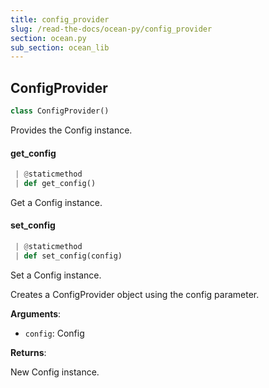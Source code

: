 ```yaml
---
title: config_provider
slug: /read-the-docs/ocean-py/config_provider
section: ocean.py
sub_section: ocean_lib
---
```

## ConfigProvider

```python
class ConfigProvider()
```

Provides the Config instance.

#### get\_config

```python
 | @staticmethod
 | def get_config()
```

Get a Config instance.

#### set\_config

```python
 | @staticmethod
 | def set_config(config)
```

Set a Config instance.

Creates a ConfigProvider object using the config parameter.

**Arguments**:

- `config`: Config

**Returns**:

New Config instance.

